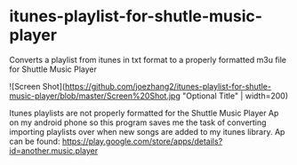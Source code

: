 # itunes-playlist-for-shutle-music-player
Converts a playlist from itunes in txt format to a properly formatted m3u file for Shuttle Music Player

![Screen Shot](https://github.com/joezhang2/itunes-playlist-for-shutle-music-player/blob/master/Screen%20Shot.jpg "Optional Title" | width=200)

Itunes playlists are not properly formatted for the Shuttle Music Player Ap on my android phone so this program saves me the task of converting importing playlists over when new songs are added to my itunes library. 
Ap can be found: https://play.google.com/store/apps/details?id=another.music.player

